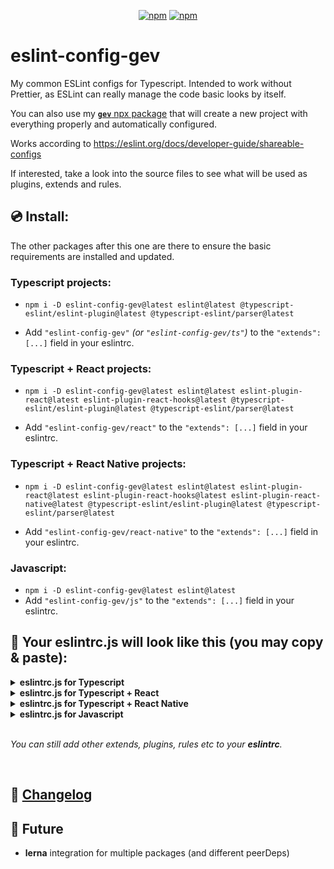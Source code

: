 <div align="center">

[![npm](https://img.shields.io/npm/v/eslint-config-gev)](https://www.npmjs.com/package/eslint-config-gev)
[![npm](https://img.shields.io/npm/dw/eslint-config-gev)](https://www.npmjs.com/package/eslint-config-gev)

</div>


# eslint-config-gev

My common ESLint configs for Typescript. Intended to work without Prettier, as ESLint can really manage the code basic looks by itself.

You can also use my [**`gev`** npx package](https://github.com/srbrahma/gev) that will create a new project with everything properly and automatically configured.

Works according to https://eslint.org/docs/developer-guide/shareable-configs


If interested, take a look into the source files to see what will be used as plugins, extends and rules.


## 💿 Install:

The other packages after this one are there to ensure the basic requirements are installed and updated.

### Typescript projects:

+ `npm i -D eslint-config-gev@latest eslint@latest @typescript-eslint/eslint-plugin@latest @typescript-eslint/parser@latest`

* Add `"eslint-config-gev"` *(or `"eslint-config-gev/ts"`)* to the `"extends": [...]` field in your eslintrc.


### Typescript + React projects:

* `npm i -D eslint-config-gev@latest eslint@latest eslint-plugin-react@latest eslint-plugin-react-hooks@latest @typescript-eslint/eslint-plugin@latest @typescript-eslint/parser@latest`

* Add `"eslint-config-gev/react"` to the `"extends": [...]` field in your eslintrc.


### Typescript + React Native projects:

* `npm i -D eslint-config-gev@latest eslint@latest eslint-plugin-react@latest eslint-plugin-react-hooks@latest eslint-plugin-react-native@latest @typescript-eslint/eslint-plugin@latest @typescript-eslint/parser@latest`

* Add `"eslint-config-gev/react-native"` to the `"extends": [...]` field in your eslintrc.

### Javascript:
* `npm i -D eslint-config-gev@latest eslint@latest`
* Add `"eslint-config-gev/js"` to the `"extends": [...]` field in your eslintrc.




## 🦉 Your eslintrc.js will look like this (you may copy & paste):


<details><summary><b>eslintrc.js for Typescript</b></summary>

```js
module.exports = {
  "env": {
    "es2021": true,
    "node": true
  },
  "extends": [
    "plugin:@typescript-eslint/recommended-requiring-type-checking", // *1
    "eslint-config-gev", // https://github.com/SrBrahma/eslint-config-gev-gev
  ],
  "parser": "@typescript-eslint/parser",
  "parserOptions": {
    "tsconfigRootDir": __dirname, // *1
    "project": ['./tsconfig.json'], // *1
    "ecmaVersion": 12,
    "sourceType": "module",
  },
  "rules": {
  }
};

// [*1]: Optional but improves the linting for Typescript:
// https://github.com/typescript-eslint/typescript-eslint/blob/master/docs/getting-started/linting/TYPED_LINTING.md#getting-started---linting-with-type-information

```
</details>


<details><summary><b>eslintrc.js for Typescript + React</b></summary>

```js
module.exports = {
  "env": {
    "es2021": true,
    "node": true,
  },
  "extends": [
    "plugin:@typescript-eslint/recommended-requiring-type-checking", // *1
    "eslint-config-gev/react", // https://github.com/SrBrahma/eslint-config-gev
  ],
  "parser": "@typescript-eslint/parser",
  "parserOptions": {
    "tsconfigRootDir": __dirname, // *1
    "project": ['./tsconfig.json'], // *1
    "ecmaVersion": 12,
    "sourceType": "module",
    "ecmaFeatures": { // To support .jsx files
      "jsx": true
    }
  },
  "rules": {
  }
};

// [*1]: https://github.com/typescript-eslint/typescript-eslint/blob/master/docs/getting-started/linting/TYPED_LINTING.md#getting-started---linting-with-type-information
```

</details>


<details><summary><b>eslintrc.js for Typescript + React Native</b></summary>

```js
module.exports = {
  "env": {
    "es2021": true,
    "node": true,
    "react-native/react-native": true // *2
  },
  "extends": [
    "plugin:@typescript-eslint/recommended-requiring-type-checking", // *1
    "eslint-config-gev/react-native", // https://github.com/SrBrahma/eslint-config-gev
  ],
  "parser": "@typescript-eslint/parser",
  "parserOptions": {
    "tsconfigRootDir": __dirname, // *1
    "project": ['./tsconfig.json'], // *1
    "ecmaVersion": 12,
    "sourceType": "module",
    "ecmaFeatures": { // *2
      "jsx": true
    }
  },
  "rules": {
  }
};

// [*1]: https://github.com/typescript-eslint/typescript-eslint/blob/master/docs/getting-started/linting/TYPED_LINTING.md#getting-started---linting-with-type-information
// [*2]: https://github.com/Intellicode/eslint-plugin-react-native#configuration
```

</details>




<details><summary><b>eslintrc.js for Javascript</b></summary>

```js
module.exports = {
  "env": {
    "es2021": true,
    "node": true,
  },
  "extends": [
    "eslint-config-gev/js", // https://github.com/SrBrahma/eslint-config-gev
  ],
  "rules": {
  }
};

```

</details>



</br>

*You can still add other extends, plugins, rules etc to your **eslintrc**.*

</br>

## 📰 [Changelog](./CHANGELOG.md)

## 🔮 Future

* **lerna** integration for multiple packages (and different peerDeps)

